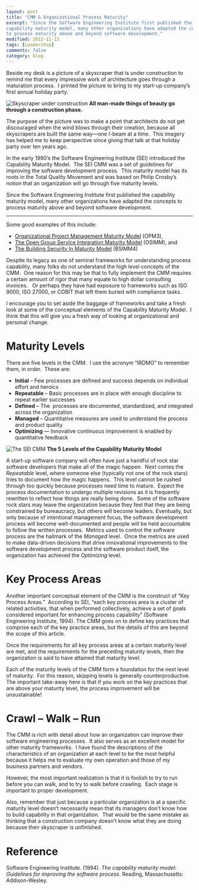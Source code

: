 ```yaml
---
layout: post
title: "CMM & Organizational Process Maturity"
excerpt: "Since the Software Engineering Institute first published the
capability maturity model, many other organizations have adapted the concepts
to process maturity above and beyond software development."
modified: 2012-11-13
tags: [Leadership]
comments: false
category: blog
---
```


Beside my desk is a picture of a skyscraper that is under construction to
remind me that every impressive work of architecture goes through a maturation
process.  I printed the picture to bring to my start-up company’s first
annual holiday party.

![Skyscraper under construction](/images/Skyscraper-under-construction.jpg)
**All man-made things of beauty go through a construction phase.**

The purpose of the picture was to make a point that architects do not get
discouraged when the wind blows through their creation, because all skyscrapers
are built the same way—one I-beam at a time.  This imagery has helped me to
keep perspective since giving that talk at that holiday party over ten years
ago.

In the early 1990’s the Software Engineering Institute (SEI) introduced the
Capability Maturity Model.  The SEI CMM was a set of guidelines for improving
the software development process.  This maturity model has its roots in the
Total Quality Movement and was based on Philip Crosby’s notion that an
organization will go through five maturity levels.

Since the Software Engineering Institute first published the capability
maturity model, many other organizations have adapted the concepts to process
maturity above and beyond software development.

---

Some good examples of this include:

* [Organizational Project Management Maturity Model](https://en.wikipedia.org/wiki/OPM3) (OPM3),  
* [The Open Group Service Integration Maturity Model](https://www2.opengroup.org/ogsys/jsp/publications/PublicationDetails.jsp?publicationid=12450)
(OSIMM), and  
* [The Building Security In Maturity Model](https://bsimm.com/)
(BSIMM4)  

Despite its legacy as one of seminal frameworks for understanding process
capability, many folks do not understand the high level concepts of the CMM. 
One reason for this may be that to fully implement the CMM requires a certain
amount of rigor that many equate to high dollar consulting invoices.   Or
perhaps they have had exposure to frameworks such as ISO 9000, ISO 27000, or
COBIT that left them buried with compliance tasks.

I encourage you to set aside the baggage of frameworks and take a fresh look at
some of the conceptual elements of the Capability Maturity Model.  I think
that this will give you a fresh way of looking at organizational and personal
change.

# Maturity Levels

There are five levels in the CMM.  I use the acronym “IRDMO” to remember
them, in order.  These are:

* **Initial** – Few processes are defined and success depends on individual
effort and heroics  
* **Repeatable** – Basic processes are in place with enough discipline to
repeat earlier successes  
* **Defined** – The  processes are documented, standardized, and integrated
across the organization  
* **Managed** – Quantitative measures are used to understand the process and
product quality  
* **Optimizing** — Innovative continuous improvement is enabled by
quantitative feedback  

![The SEI CMM](/images/CMM.png)
**The 5 Levels of the Capability Maturity Model**

A start-up software company will often have just a handful of rock star
software developers that make all of the magic happen.  Next comes the
_Repeatable_ level, where someone else (typically not one of the rock
stars) tries to document how the magic happens.  This level cannot be rushed
through too quickly because processes need time to mature.  Expect the process
documentation to undergo multiple revisions as it is frequently rewritten to
reflect how things are really being done.  Some of the software rock stars may
leave the organization because they feel that they are being constrained by
bureaucracy, but others will become leaders.
Eventually, but only because of intentional management focus, the software
development process will become well-documented and people will be held
accountable to follow the written processes.  Metrics used to control the
software process are the hallmark of the _Managed_ level.  Once the
metrics are used to make data-driven decisions that drive innovational
improvements to the software development process and the software product
itself, the organization has achieved the _Optimizing_ level.

# Key Process Areas

Another important conceptual element of the CMM is the construct of “Key
Process Areas.”  According to SEI, “each key process area is a cluster of
related activities, that when performed collectively, achieve a set of goals
considered important for enhancing process capability” (Software Engineering
Institute, 1994). The CMM goes on to define key practices that comprise each of
the key practice areas, but the details of this are beyond the scope of this
article.

Once the requirements for all key process areas at a certain maturity level are
met, and the requirements for the preceding maturity levels, then the
organization is said to have attained that maturity level.

Each of the maturity levels of the CMM form a foundation for the next level of
maturity.  For this reason, skipping levels is generally counterproductive. 
The important take-away here is that if you work on the key practices that are
above your maturity level, the process improvement will be unsustainable!

# Crawl – Walk – Run

The CMM is rich with detail about how an organization can improve their
software engineering processes.  It also serves as an excellent model for
other maturity frameworks.  I have found the descriptions of the
characteristics of an organization at each level to be the most helpful because
it helps me to evaluate my own operation and those of my business partners and
vendors.

However, the most important realization is that it is foolish to try to run
before you can walk, and to try to walk before crawling.  Each stage is
important to proper development.

Also, remember that just because a particular organization is at a specific
maturity level doesn’t necessarily mean that its managers don’t know how to
build capability in that organization.  That would be the same mistake as
thinking that a construction company doesn’t know what they are doing because
their skyscraper is unfinished.

# Reference

Software Engineering Institute. (1994). _The capability maturity model:
Guidelines for improving the software process_. Reading, Massachusetts:
Addison-Wesley.
